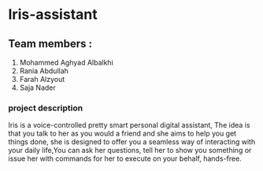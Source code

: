# Iris-assistant
## Team members :
1. Mohammed Aghyad Albalkhi
2. Rania Abdullah
3. Farah Alzyout
4. Saja Nader 
### project description

Iris is a voice-controlled pretty smart personal digital assistant, The idea is that you talk to her as you would a friend and she aims to help you get things done,
she is designed to offer you a seamless way of interacting with your daily life,You can ask her questions, tell her to show you something or issue her with commands for her to execute on your behalf, hands-free.
